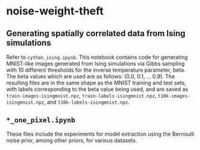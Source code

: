 # noise-weight-theft

## Generating spatially correlated data from Ising simulations
Refer to `cython_ising.ipynb`. This notebook contains code for generating MNIST-like images generated from Ising simulations via Gibbs sampling with 10 different thresholds for the inverse temperature parameter, beta. The beta values which are used are as follows: (0.0, 0.1, ... 0.9). The resulting files are in the same shape as the MNIST training and test sets, with labels corresponding to the beta value being used, and are saved as `train-images-isingmnist.npz`, `train-labels-isingmnist.npz`, `t10k-images-isingmnist.npz`, and `t10k-labels-isingmnist.npz`.

## `*_one_pixel.ipynb`
These files include the experiments for model extraction using the Bernoulli noise prior, among other priors, for various datasets. 
